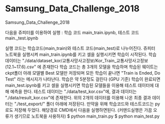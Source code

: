 # Samsung_Data_Challenge_2018
Samsung_Data_Challenge_2018


다음을 쥬피터를 이용하여 실행 : 학습 코드 main_train.ipynb, 테스트 코드 main._test.ipynb

실행 코드는 학습코드(main_train)와 테스트 코드(main_test)로 나누어진다.
쥬피터 노트북을 실행시켜 main_train.ipynb를 키고 셀을 실행시키면 학습이 시작된다. 
학습 데이터는 "./data/dataset_kor/교통사망사고정보/Kor_Train_교통사망사고정보(12.1~17.6).csv" 에 존재한다
학습 코드는 총 3개의 모델을 학습하며 학습된 웨이트는 ckpt폴더 아래 모델별 Best 모델만 저장되며 모든 학습이 끝나면 "Train is Ended, Do Test" 라는 메시지가 나타난다. 학습은 약 5분정도 걸린다 (GPU 기준)
학습이 완료되면 main_test.ipynb를 키고 셀을 실행시키면 학습된 모델들을 이용해 테스트 데이터에 대해 예측을 한다.
테스트 데이터는 "./data/test_kor.csv"에, 결과 데이터는 "./data/result_kor.csv"에 존재한다.
위의 2개의 데이터를 이용해 나온 최종 결과 데이터는 "./test_export/" 폴더 아래에 저장된다.
만약을 위해 학습코드와 테스트코드는 py로도 저장해 두었다. 해당경로 CMD에서 다음을 실행하면된다. (커맨드실행은 가끔 오류가 생기므로 노트북을 사용하자)
 $ python main_train.py
 $ python main_test.py
